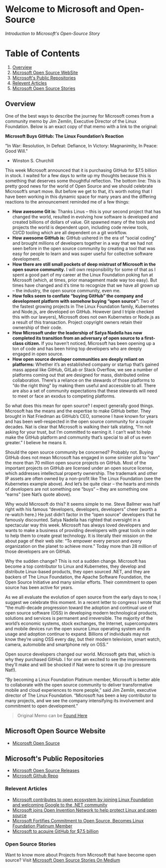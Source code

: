 ﻿# Welcome to Microsoft and Open-Source

_Introduction to Microsoft's Open-Source Story​_


# Table of Contents

1. [Overview](#overview)
2. [Microsoft Open Source WebSite](#Open-Source-Website)
3. [Microsoft's Public Repositories](#Microsoft's-Public-Repositories)
4. [Relevent Articles](#Relevent-Articles)
5. [Microsoft Open Source Stories](#Open-Source-Stories)

## Overview

One of the best ways to describe the journey for Microsoft comes from a community memo by Jim Zemlin, Executive Director of the Linux Foundation.
Below is an exact copy of that memo with a link to the original:

****Microsoft Buys GitHub: The Linux Foundation’s Reaction****

"In War: Resolution, In Defeat: Defiance, In Victory: Magnanimity, In Peace: Good Will."

- Winston S. Churchill

This week Microsoft announced that it is purchasing GitHub for $7.5 billion in stock. I waited for a few days to write up my thoughts because this is something that deserves some thoughtful reflection. The bottom line:  This is pretty good news for the world of Open Source and we should celebrate Microsoft’s smart move. But before we get to that, it’s worth noting that I have been working in this dynamic space for many years and the differing reactions to the announcement reminded me of a few things:

- ****How awesome Git is:**** Thanks Linus – this is your second project that has changed the world, resulted in evolving how software is developed and created billions of dollars of value. Git spawned many of the tools and projects the world is dependent upon, including code review tools, CI/CD tooling which are all dependent on a git workflow.
- ****How awesome GitHub is:**** GitHub ushered in the era of “social coding” and brought millions of developers together in a way that we had not seen before in the open source community by creating a tool that was easy for people to learn and was super useful for collective software development.  
- ****How there are still small pockets of deep mistrust of Microsoft in the open source community.**** I will own responsibility for some of that as I spent a good part of my career at the Linux Foundation poking fun at Microsoft (which, at times, prior management made way too easy). But times have changed and it’s time to recognize that we have all grown up – the industry, the open source community, even me.
- ****How folks seem to conflate “buying GitHub” the company and development platform with somehow buying “open source”:**** Two of the fastest growing projects in The Linux Foundation family, Kubernetes and Node.js, are developed on GitHub. However (and I triple checked this with our lawyers), Microsoft does not own Kubernetes or Node.js as a result of this transaction. Project copyright owners retain their ownership of their code.  
- ****How Microsoft under the leadership of Satya Nadella has now completed its transition from an adversary of open source to a first-class citizen.**** If you haven’t noticed, Microsoft has been opening up a ton of code and has been hiring top developers who are deeply engaged in open source.
- ****How open source developer communities are deeply reliant on platforms:**** Whether it’s an established company or startup that’s gained mass appeal like GitHub, GitLab or Stack Overflow, we see a number of platforms coming out that are designed for mass, distributed online collaboration. There’s a reliance on the stewards of those platforms to “do the right thing” by making them useful and accessible to all. There are also a set of community expectations that these stewards will need to meet or face an exodus to competing platforms.

So what does this mean for open source? I expect generally good things. Microsoft has the means and the expertise to make GitHub better. They brought in Nat Friedman as GitHub’s CEO, someone I have known for years and has been well-respected in the open source community for a couple decades. Nat is clear that Microsoft is walking their talk stating, “I’m not asking for your trust, but I’m committed to earning it. I can’t wait to help make the GitHub platform and community that’s special to all of us even greater.” I believe he means it.

Should the open source community be concerned? Probably not. Buying GitHub does not mean Microsoft has engaged in some sinister plot to “own” the more than 70 million open source projects on GitHub. Most of the important projects on GitHub are licensed under an open source license, which addresses intellectual property ownership. The trademark and other IP assets are often owned by a non-profit like The Linux Foundation (see the Kubernetes example above). And let’s be quite clear –  the hearts and minds of developers are not something one “buys” – they are something one “earns” (see Nat’s quote above).

Why would Microsoft do this? It seems simple to me. Steve Ballmer was half right with his  famous “developers, developers, developers” cheer (worth a re-watch here.) He just didn’t factor in the “open source” developers that he famously discounted. Satya Nadella has righted that oversight in a spectacular way this week. Microsoft has always loved developers and wants to make a business of providing developers with great tools in order to help them to create great technology.  It is literally their mission on the about page of their web site: “To empower every person and every organization on the planet to achieve more.” Today more than 28 million of those developers are on GitHub.

Why the sudden change? This is not a sudden change. Microsoft has become a top contributor to Linux and Kubernetes, they develop and distribute Linux-based products, they open sourced .NET, and they are backers of The Linux Foundation, the Apache Software Foundation, the Open Source Initiative and many similar efforts. Their commitment to open source has been active for years.

As we all evaluate the evolution of open source from the early days to now, I suggest we  celebrate this moment. In a recent letter to congress I wrote that “the multi-decade progression toward the adoption and continual use of open source software (OSS) in developing modern technological products, solutions and services is permanent and irreversible. The majority of the world’s economic systems, stock exchanges, the Internet, supercomputers and mobile devices run the open source Linux operating system and its usage and adoption continue to expand. Billions of individuals may not know they’re using OSS every day, but their modern television, smart watch, camera, automobile and smartphone rely on OSS.”

Open source developers changed our world. Microsoft gets that, which is why they purchased GitHub. I for one am excited to see the improvements they’ll make and will be shocked if Nat were to screw it up (no pressure Nat!). 

“By becoming a Linux Foundation Platinum member, Microsoft is better able to collaborate with the open source community to deliver transformative mobile and cloud experiences to more people,” said Jim Zemlin, executive director of The Linux Foundation. 
“Microsoft has been a key contributor to many projects, and we see the company intensifying its involvement and commitment to open development.”

> Original Memo can be [Found Here](https://www.linuxfoundation.org/blog/2018/06/microsoft-buys-github-the-linux-foundations-reaction/)

## Microsoft Open Source Website

- [Micorosft Open Source](https://opensource.microsoft.com/resources)

## Microsoft's Public Repositories

- [Microsoft Open Source Releases](https://opensource.microsoft.com/)
- [Microsoft Github Repo](https://github.com/microsoft)


### Relevent Articles

- [Microsoft contributes to open ecosystem by joining Linux Foundation and welcoming Google to the .NET community](https://news.microsoft.com/2016/11/16/microsoft-contributes-to-open-ecosystem-by-joining-linux-foundation-and-welcoming-google-to-the-net-community/)
- [Microsoft joins Open Invention Network to help protect Linux and open source](https://azure.microsoft.com/en-us/blog/microsoft-joins-open-invention-network-to-help-protect-linux-and-open-source/?ranMID=24542&ranEAID=nOD/rLJHOac&ranSiteID=nOD_rLJHOac-DIZWUPyVEgfqHPef55Tapg&epi=nOD_rLJHOac-DIZWUPyVEgfqHPef55Tapg&irgwc=1&OCID=AID681541_aff_7593_1243925&tduid=(ir__3j96ducdjgkfrnj60eg9c3096n2xhu9qshpb9glp00)(7593)(1243925)(nOD_rLJHOac-DIZWUPyVEgfqHPef55Tapg)()&irclickid=_3j96ducdjgkfrnj60eg9c3096n2xhu9qshpb9glp00)
- [Microsoft Fortifies Commitment to Open Source, Becomes Linux Foundation Platinum Member](https://www.linuxfoundation.org/press-release/2016/11/microsoft-fortifies-commitment-to-open-source-becomes-linux-foundation-platinum-member/)
- [Microsoft to acquire GitHub for $7.5 billion](https://news.microsoft.com/2018/06/04/microsoft-to-acquire-github-for-7-5-billion/)

### Open Source Stories

Want to know more about Projects from Microsoft that have become open source?
Visit [Microsoft Open Source Stories On Medium](https://medium.com/microsoft-open-source-stories)
